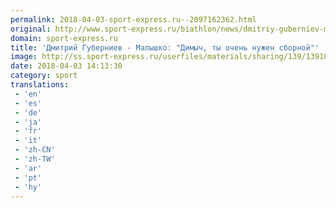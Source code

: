 ```yaml
---
permalink: 2018-04-03-sport-express.ru--2097162362.html
original: http://www.sport-express.ru/biathlon/news/dmitriy-guberniev-malyshko-dimych-ty-ochen-nuzhen-sbornoy-1391879/
domain: sport-express.ru
title: 'Дмитрий Губерниев - Малышко: "Димыч, ты очень нужен сборной"'
image: http://ss.sport-express.ru/userfiles/materials/sharing/139/1391879.jpg
date: 2018-04-03 14:13:30
category: sport
translations: 
 - 'en'
 - 'es'
 - 'de'
 - 'ja'
 - 'fr'
 - 'it'
 - 'zh-CN'
 - 'zh-TW'
 - 'ar'
 - 'pt'
 - 'hy'
---
```


